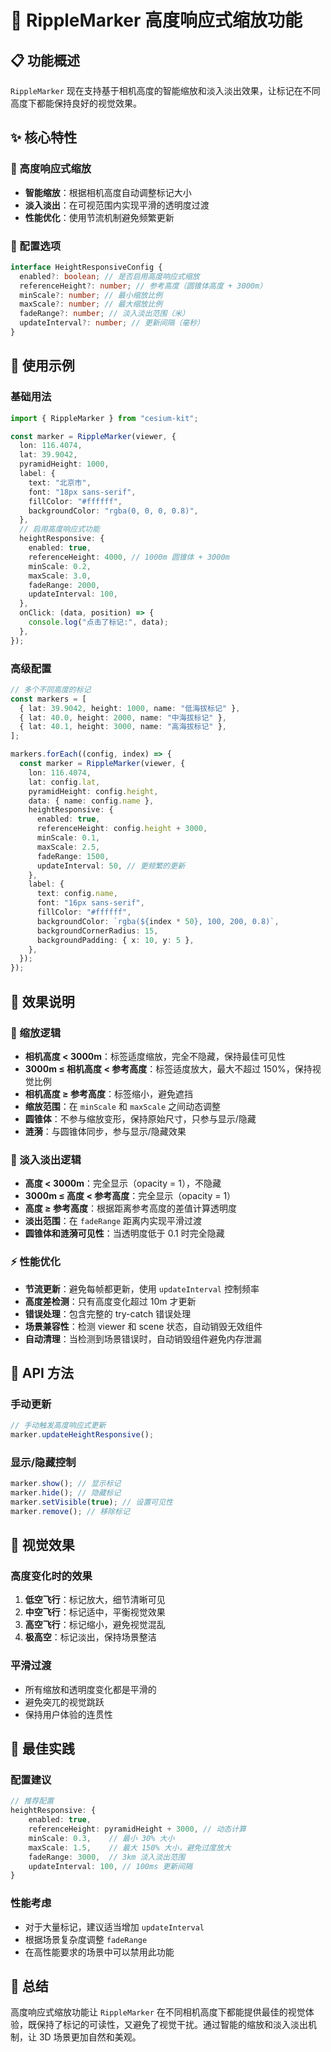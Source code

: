 # 🎯 RippleMarker 高度响应式缩放功能

## 📋 功能概述

`RippleMarker` 现在支持基于相机高度的智能缩放和淡入淡出效果，让标记在不同高度下都能保持良好的视觉效果。

## ✨ 核心特性

### 🎨 高度响应式缩放

- **智能缩放**：根据相机高度自动调整标记大小
- **淡入淡出**：在可视范围内实现平滑的透明度过渡
- **性能优化**：使用节流机制避免频繁更新

### 🔧 配置选项

```typescript
interface HeightResponsiveConfig {
  enabled?: boolean; // 是否启用高度响应式缩放
  referenceHeight?: number; // 参考高度（圆锥体高度 + 3000m）
  minScale?: number; // 最小缩放比例
  maxScale?: number; // 最大缩放比例
  fadeRange?: number; // 淡入淡出范围（米）
  updateInterval?: number; // 更新间隔（毫秒）
}
```

## 🚀 使用示例

### 基础用法

```typescript
import { RippleMarker } from "cesium-kit";

const marker = RippleMarker(viewer, {
  lon: 116.4074,
  lat: 39.9042,
  pyramidHeight: 1000,
  label: {
    text: "北京市",
    font: "18px sans-serif",
    fillColor: "#ffffff",
    backgroundColor: "rgba(0, 0, 0, 0.8)",
  },
  // 启用高度响应式功能
  heightResponsive: {
    enabled: true,
    referenceHeight: 4000, // 1000m 圆锥体 + 3000m
    minScale: 0.2,
    maxScale: 3.0,
    fadeRange: 2000,
    updateInterval: 100,
  },
  onClick: (data, position) => {
    console.log("点击了标记:", data);
  },
});
```

### 高级配置

```typescript
// 多个不同高度的标记
const markers = [
  { lat: 39.9042, height: 1000, name: "低海拔标记" },
  { lat: 40.0, height: 2000, name: "中海拔标记" },
  { lat: 40.1, height: 3000, name: "高海拔标记" },
];

markers.forEach((config, index) => {
  const marker = RippleMarker(viewer, {
    lon: 116.4074,
    lat: config.lat,
    pyramidHeight: config.height,
    data: { name: config.name },
    heightResponsive: {
      enabled: true,
      referenceHeight: config.height + 3000,
      minScale: 0.1,
      maxScale: 2.5,
      fadeRange: 1500,
      updateInterval: 50, // 更频繁的更新
    },
    label: {
      text: config.name,
      font: "16px sans-serif",
      fillColor: "#ffffff",
      backgroundColor: `rgba(${index * 50}, 100, 200, 0.8)`,
      backgroundCornerRadius: 15,
      backgroundPadding: { x: 10, y: 5 },
    },
  });
});
```

## 🎯 效果说明

### 📏 缩放逻辑

- **相机高度 < 3000m**：标签适度缩放，完全不隐藏，保持最佳可见性
- **3000m ≤ 相机高度 < 参考高度**：标签适度放大，最大不超过 150%，保持视觉比例
- **相机高度 ≥ 参考高度**：标签缩小，避免遮挡
- **缩放范围**：在 `minScale` 和 `maxScale` 之间动态调整
- **圆锥体**：不参与缩放变形，保持原始尺寸，只参与显示/隐藏
- **涟漪**：与圆锥体同步，参与显示/隐藏效果

### 🌅 淡入淡出逻辑

- **高度 < 3000m**：完全显示（opacity = 1），不隐藏
- **3000m ≤ 高度 < 参考高度**：完全显示（opacity = 1）
- **高度 ≥ 参考高度**：根据距离参考高度的差值计算透明度
- **淡出范围**：在 `fadeRange` 距离内实现平滑过渡
- **圆锥体和涟漪可见性**：当透明度低于 0.1 时完全隐藏

### ⚡ 性能优化

- **节流更新**：避免每帧都更新，使用 `updateInterval` 控制频率
- **高度差检测**：只有高度变化超过 10m 才更新
- **错误处理**：包含完整的 try-catch 错误处理
- **场景兼容性**：检测 viewer 和 scene 状态，自动销毁无效组件
- **自动清理**：当检测到场景错误时，自动销毁组件避免内存泄漏

## 🔧 API 方法

### 手动更新

```typescript
// 手动触发高度响应式更新
marker.updateHeightResponsive();
```

### 显示/隐藏控制

```typescript
marker.show(); // 显示标记
marker.hide(); // 隐藏标记
marker.setVisible(true); // 设置可见性
marker.remove(); // 移除标记
```

## 🎨 视觉效果

### 高度变化时的效果

1. **低空飞行**：标记放大，细节清晰可见
2. **中空飞行**：标记适中，平衡视觉效果
3. **高空飞行**：标记缩小，避免视觉混乱
4. **极高空**：标记淡出，保持场景整洁

### 平滑过渡

- 所有缩放和透明度变化都是平滑的
- 避免突兀的视觉跳跃
- 保持用户体验的连贯性

## 🚀 最佳实践

### 配置建议

```typescript
// 推荐配置
heightResponsive: {
    enabled: true,
    referenceHeight: pyramidHeight + 3000, // 动态计算
    minScale: 0.3,    // 最小 30% 大小
    maxScale: 1.5,    // 最大 150% 大小，避免过度放大
    fadeRange: 3000,  // 3km 淡入淡出范围
    updateInterval: 100, // 100ms 更新间隔
}
```

### 性能考虑

- 对于大量标记，建议适当增加 `updateInterval`
- 根据场景复杂度调整 `fadeRange`
- 在高性能要求的场景中可以禁用此功能

## 🎉 总结

高度响应式缩放功能让 `RippleMarker` 在不同相机高度下都能提供最佳的视觉体验，既保持了标记的可读性，又避免了视觉干扰。通过智能的缩放和淡入淡出机制，让 3D 场景更加自然和美观。
